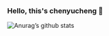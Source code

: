 ### Hello, this's chenyucheng 👋
![Anurag’s github stats](https://github-readme-stats.vercel.app/api?username=chenyucheng0503&show_icons=true&theme=vue-dark)
